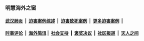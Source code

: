 
### 明慧海外之窗

####  [武汉肺炎](indexes/365.md?t=04281701) &nbsp;|&nbsp;  [迫害案例综述](indexes/328.md?t=04281701) &nbsp;|&nbsp; [迫害致死案例](indexes/277.md?t=04281701)  &nbsp;|&nbsp; [更多迫害案例](indexes/81.md?t=04281701)  &nbsp;|&nbsp; 
####  [时事评论](indexes/19.md?t=04281701) &nbsp;|&nbsp; [海外简讯](indexes/245.md?t=04281701)&nbsp;|&nbsp;  [社会支持](indexes/140.md?t=04281701) &nbsp;|&nbsp; [褒奖决议](indexes/282.md?t=04281701) &nbsp;|&nbsp; [社区报道](indexes/91.md?t=04281701)  &nbsp;|&nbsp; [天人之间](indexes/78.md?t=04281701) 

